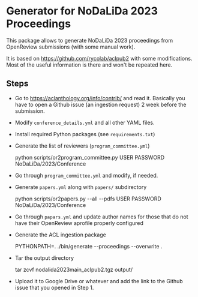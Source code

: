 # Generator for NoDaLiDa 2023 Proceedings 

This package allows to generate NoDaLiDa 2023 proceedings from OpenReview submissions (with some manual work).

It is based on https://github.com/rycolab/aclpub2 with some modifications. Most of the useful information is there and won't be repeated here.

## Steps

* Go to https://aclanthology.org/info/contrib/ and read it. Basically you have to open a Github issue (an ingestion request) 2 week before the submission.

* Modify `conference_details.yml` and all other YAML files.

* Install required Python packages (see `requirements.txt`)

* Generate the list of reviewers (`program_committee.yml`)

    python    scripts/or2program_committee.py USER PASSWORD NoDaLiDa/2023/Conference
   
* Go through `program_committee.yml` and modify, if needed.

* Generate `papers.yml` along with `papers/` subdirectory

    python scripts/or2papers.py --all --pdfs USER PASSWORD NoDaLiDa/2023/Conference

* Go through `papars.yml` and update author names for those that do not have their OpenReview aprofile properly configured

* Generate the ACL ingestion package

    PYTHONPATH=. ./bin/generate  --proceedings --overwrite .
 
* Tar the output directory

    tar zcvf nodalida2023main_aclpub2.tgz output/
 
* Upload it to Google Drive or whatever and add the link to the Github issue that you opened in Step 1.
